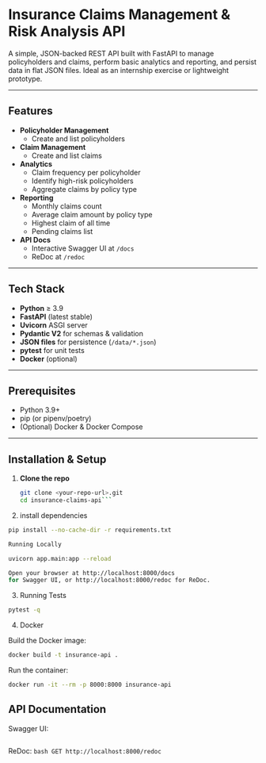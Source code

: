 # Insurance Claims Management & Risk Analysis API

A simple, JSON-backed REST API built with FastAPI to manage policyholders and claims, perform basic analytics and reporting, and persist data in flat JSON files. Ideal as an internship exercise or lightweight prototype.

---

## Features

- **Policyholder Management**  
  - Create and list policyholders  
- **Claim Management**  
  - Create and list claims  
- **Analytics**  
  - Claim frequency per policyholder  
  - Identify high-risk policyholders  
  - Aggregate claims by policy type  
- **Reporting**  
  - Monthly claims count  
  - Average claim amount by policy type  
  - Highest claim of all time  
  - Pending claims list  
- **API Docs**  
  - Interactive Swagger UI at `/docs`  
  - ReDoc at `/redoc`  

---

## Tech Stack

- **Python** ≥ 3.9  
- **FastAPI** (latest stable)  
- **Uvicorn** ASGI server  
- **Pydantic V2** for schemas & validation  
- **JSON files** for persistence (`/data/*.json`)  
- **pytest** for unit tests  
- **Docker** (optional)  

---

## Prerequisites

- Python 3.9+  
- pip (or pipenv/poetry)  
- (Optional) Docker & Docker Compose  

---

## Installation & Setup

1. **Clone the repo**  
   ```bash
   git clone <your-repo-url>.git
   cd insurance-claims-api```
   
2. install dependencies
  ```bash
  pip install --no-cache-dir -r requirements.txt 

  Running Locally
  
  uvicorn app.main:app --reload

  Open your browser at http://localhost:8000/docs 
  for Swagger UI, or http://localhost:8000/redoc for ReDoc.
```
3. Running Tests
  ```bash
  pytest -q
  ```

4. Docker

  Build the Docker image:
  ```bash
  docker build -t insurance-api .

  ```
  Run the container:
  ```bash
  docker run -it --rm -p 8000:8000 insurance-api
  ```


## API Documentation
Swagger UI:
```bash GET http://localhost:8000/docs
```
ReDoc:
```bash GET http://localhost:8000/redoc```
